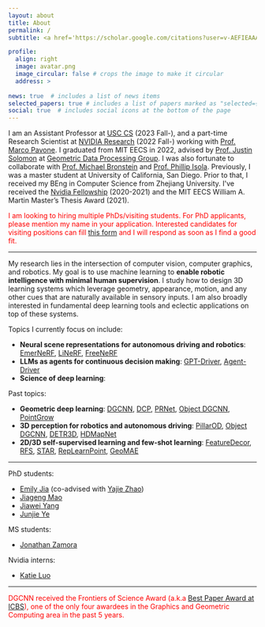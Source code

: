 ```yaml
---
layout: about
title: About
permalink: /
subtitle: <a href='https://scholar.google.com/citations?user=v-AEFIEAAAAJ&hl=en'>[Google Scholar]</a> <a href='mailto:yue.w@usc.edu'>[Email]</a> <a href='/assets/files/CV_YueWang.pdf'>[CV]</a> 

profile:
  align: right
  image: avatar.png
  image_circular: false # crops the image to make it circular
  address: > 
    
news: true  # includes a list of news items
selected_papers: true # includes a list of papers marked as "selected={true}"
social: true  # includes social icons at the bottom of the page
---
```


I am an Assistant Professor at [USC CS](https://www.cs.usc.edu) (2023 Fall-), and a part-time Research Scientist at [NVIDIA Research](https://nvr-avg.github.io)  (2022 Fall-) working with [Prof. Marco Pavone](https://web.stanford.edu/~pavone/). I graduated from MIT EECS in 2022, advised by [Prof. Justin Solomon](https://people.csail.mit.edu/jsolomon) at [Geometric Data Processing Group](https://groups.csail.mit.edu/gdpgroup). I was also fortunate to collaborate with [Prof. Michael Bronstein](https://www.cs.ox.ac.uk/people/michael.bronstein/) and [Prof. Phillip Isola](https://web.mit.edu/phillipi/). Previously, I was a master student at University of California, San Diego. Prior to that, I received my BEng in Computer Science from Zhejiang University.  I've received the [Nvidia Fellowship](https://www.nvidia.com/en-us/research/graduate-fellowships/) (2020-2021) and the MIT EECS William A. Martin Master’s Thesis Award (2021). 


<span style="color:red">I am looking to hiring multiple PhDs/visiting students. For PhD applicants, please mention my name in your application. Interested candidates for visiting positions can fill [this form](https://forms.gle/RerZfDqCqmCj8As27) and I will respond as soon as I find a good fit. </span>


---
My research lies in the intersection of computer vision, computer graphics, and robotics. My goal is to use machine learning to <strong>enable robotic intelligence with minimal human supervision</strong>. I study how to design 3D learning systems which leverage geometry, appearance, motion, and any other cues that are naturally available in sensory inputs. I am also broadly interested in fundamental deep learning tools and eclectic applications on top of these systems.

Topics I currently focus on include:
* <strong>Neural scene representations for autonomous driving and robotics</strong>: [EmerNeRF](https://emernerf.github.io), [LiNeRF](https://cs.stanford.edu/~congyue/linerf/), [FreeNeRF](https://jiawei-yang.github.io/FreeNeRF/)
* <strong>LLMs as agents for continuous decision making</strong>: [GPT-Driver](https://pointscoder.github.io/projects/gpt_driver/index.html), [Agent-Driver](https://usc-gvl.github.io/Agent-Driver/)
* <strong>Science of deep learning</strong>: 

Past topics: 
* <strong>Geometric deep learning</strong>: [DGCNN](https://arxiv.org/abs/1801.07829), [DCP](https://arxiv.org/abs/1905.03304), [PRNet](https://arxiv.org/abs/1910.12240), [Object DGCNN](https://arxiv.org/abs/2110.06923), [PointGrow](https://arxiv.org/abs/1810.05591)
* <strong>3D perception for robotics and autonomous driving</strong>: [PillarOD](https://arxiv.org/abs/2007.10323), [Object DGCNN](https://arxiv.org/abs/2110.06923), [DETR3D](https://arxiv.org/abs/2110.06922), [HDMapNet](https://arxiv.org/abs/2107.06307)
* <strong>2D/3D self-supervised learning and few-shot learning</strong>: [FeatureDecor](https://arxiv.org/abs/2105.00470), [RFS](https://arxiv.org/abs/2003.11539), [STAR](https://openreview.net/forum?id=hW0tcXOJas2), [RepLearnPoint](https://openreview.net/forum?id=nuAGobCwb8V), [GeoMAE](https://arxiv.org/abs/2305.08808)

---
PhD students:
* [Emily Jia](https://emily-jia.github.io/personal-web/) (co-advised with [Yajie Zhao](https://www.yajie-zhao.com))
* [Jiageng Mao](https://scholar.google.com.hk/citations?user=5S9eZbcAAAAJ&hl=zh-CN)
* [Jiawei Yang](https://jiawei-yang.github.io)
* [Junjie Ye](https://jay-ye.github.io)
  
MS students:
* [Jonathan Zamora](https://jonzamora.dev)

Nvidia interns:
* [Katie Luo](https://www.cs.cornell.edu/~katieluo/)
  
---
<!-- <span style="color:red">We have research internship positions all year at Nvidia Research. If you're pursuing a PhD and interested in any topics above, feel free to contact me at yuewang@nvidia.com.</span> -->
<span style="color:red">DGCNN received the Frontiers of Science Award (a.k.a [Best Paper Award at ICBS](https://www.icbs.cn/en/web/index/18009_1581229__)), one of the only four awardees in the Graphics and Geometric Computing area in the past 5 years. </span>
<!-- <span style="color:red">We are organizing ["Neural fields for robotics and autonomous driving"](http://neural-fields.xyz) at ICCV2023. We welcome paper submission to our workshop!</span> -->
